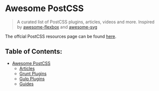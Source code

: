 # Awesome PostCSS

>  A curated list of PostCSS plugins, articles, videos and more.  Inspired by [awesome-flexbox](https://github.com/afonsopacifer/awesome-flexbox) and [awesome-svg](https://github.com/willianjusten/awesome-svg)

The offcial PostCSS resources page can be found [here](https://github.com/postcss/postcss).

## Table of Contents:

- [Awesome PostCSS](#awesome-postcss)
	- [Articles](topics/Articles.md)
	- [Grunt Plugins](topics/Grunt-plugins.md)
	- [Gulp Plugins](topics/Gulp-plugins.md)
	- [Guides](topics/Guides.md)
